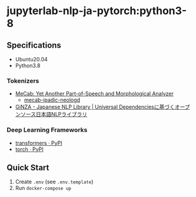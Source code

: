 # jupyterlab-nlp-ja-pytorch:python3-8

## Specifications

- Ubuntu20.04
- Python3.8

### Tokenizers

- [MeCab: Yet Another Part-of-Speech and Morphological Analyzer](https://taku910.github.io/mecab/)
  - [mecab-ipadic-neologd](https://github.com/neologd/mecab-ipadic-neologd/blob/master/README.ja.md)
- [GiNZA - Japanese NLP Library | Universal Dependenciesに基づくオープンソース日本語NLPライブラリ](https://megagonlabs.github.io/ginza/)

### Deep Learning Frameworks

- [transformers · PyPI](https://pypi.org/project/transformers/)
- [torch · PyPI](https://pypi.org/project/torch/#more-about-pytorch)

## Quick Start

1. Create `.env` (see `.env.template`)
2. Run `docker-compose up`
